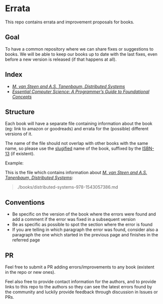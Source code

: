 # Errata

This repo contains errata and improvement proposals for books.

## Goal

To have a common repository where we can share fixes or suggestions to books. We will be able to keep our books up to date with the last fixes, even before a new version is released (if that happens at all).

## Index

- [*M. van Steen and A.S. Tanenbaum, Distributed Systems*](books/distributed-systems-978-1543057386.md)
- [*Essential Computer Science: A Programmer’s Guide to Foundational Concepts*](books/essential-computer-science-978-1484271070.md)

## Structure

Each book will have a separate file containing information about the book (eg: link to amazon or goodreads) and errata for the (possible) different versions of it.

The name of the file should not overlap with other books with the same name, so please use the [slugified](https://en.wikipedia.org/wiki/Clean_URL#Slug) name of the book, suffixed by the [ISBN-13](https://en.wikipedia.org/wiki/International_Standard_Book_Number) (if existent).

Example:

This is the file which contains information about [*M. van Steen and A.S. Tanenbaum, Distributed Systems*](https://www.distributed-systems.net/):

> ./books/distributed-systems-978-1543057386.md

## Conventions

- Be specific on the version of the book where the errors were found and add a comment if the error was fixed in a subsequent version
- Be as specific as possible to spot the section where the error is found
- If you are telling in which paragraph the error was found, consider also a paragraph the one which started in the previous page and finishes in the referred page

## PR

Feel free to submit a PR adding errors/improvements to any book (existent in the repo or new ones).

Feel also free to provide contact information for the authors, and to provide links to this repo to the authors so they can see the latest errors found by the community and luckily provide feedback through discussion in Issues or PRs.
